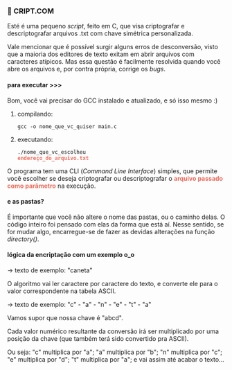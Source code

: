 ### 👾 CRIPT.COM

Esté é uma pequeno <em>script</em>, feito em C, que visa criptografar e descriptografar arquivos .txt com chave simétrica personalizada.

Vale mencionar que é possível surgir alguns erros de desconversão, visto que a maioria dos editores de texto exitam em abrir arquivos com caracteres atípicos. Mas essa questão é facilmente resolvida quando você abre os arquivos e, por contra própria, corrige os <em>bugs</em>.

#### para executar >>>

Bom, você vai precisar do GCC instalado e atualizado, e só isso mesmo :) 

1. compilando: 

   <code>gcc -o nome_que_vc_quiser main.c</code>

2. executando:

   <code>./nome_que_vc_escolheu <b style="color: #ED6A5A">endereço_do_arquivo.txt</b></code>

O programa tem uma CLI (<em>Command Line Interface</em>) simples, que permite você escolher se deseja criptografar ou descriptografar o <b style="color: #ED6A5A">arquivo passado como parâmetro</b> na execução.

#### e as pastas?

É importante que você não altere o nome das pastas, ou o caminho delas. O código inteiro foi pensado com elas da forma que está aí. Nesse sentido, se for mudar algo, encarregue-se de fazer as devidas alterações na função <em>directory()</em>.

#### lógica da encriptação com um exemplo o_o

-> texto de exemplo: "caneta"

O algoritmo vai ler caractere por caractere do texto, e converte ele para o valor correspondente na tabela ASCII.

-> texto de exemplo: "c" - "a" - "n" - "e" - "t" - "a"

Vamos supor que nossa chave é "abcd".

Cada valor numérico resultante da conversão irá ser multiplicado por uma posição da chave (que também terá sido convertido pra ASCII).

Ou seja: "c" multiplica por "a"; "a" multiplica por "b"; "n" multiplica por "c"; "e" multiplica por "d"; "t" multiplica por "a"; e vai assim até acabar o texto...



